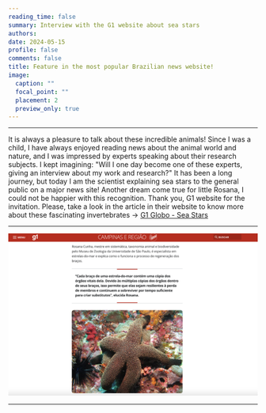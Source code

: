 ```yaml
--- 
reading_time: false
summary: Interview with the G1 website about sea stars
authors:
date: 2024-05-15
profile: false
comments: false
title: Feature in the most popular Brazilian news website! 
image:
  caption: ""
  focal_point: ""
  placement: 2
  preview_only: true
---
```

---

It is always a pleasure to talk about these incredible animals! Since I was a child, I have always enjoyed reading news about the animal 
world and nature, and I was impressed by experts speaking about their research subjects. I kept imagining: "Will I one day become one of 
these experts, giving an interview about my work and research?" It has been a long journey, but today I am the scientist explaining sea stars to the general public on a major news site! Another dream come true for little Rosana, I could not be happier with this recognition. Thank you, G1 website for the invitation. Please, take a look in the article in their website to know more about these fascinating invertebrates -> [G1 Globo - Sea Stars]([https://www.digin-tcn.org/](https://g1.globo.com/sp/campinas-regiao/terra-da-gente/noticia/2024/05/15/copia-de-orgaos-vitais-entenda-o-processo-de-regeneracao-dos-bracos-das-estrelas-do-mar.ghtml))

---
![g1](https://raw.githubusercontent.com/rosanafcunha/website_rosanafcunha/master/content/post/g1/featured.png "g1")

---
